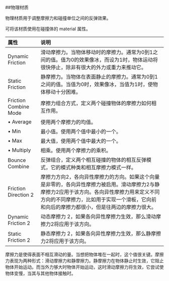 ##物理材质

物理材质用于调整摩擦力和碰撞单位之间的反弹效果。

可将该材质使用在碰撞体的 material 属性。


|属性|说明|
|:--|:--|
|Dynamic Friction|滑动摩擦力。当物体移动时的摩擦力。通常为0到1之间的值。值为0的效果像冰，而设为1时，物体运动将很快停止，除非有很大的外力或重力来推动它。|
|Static Friction|静摩擦力。当物体在表面静止的摩擦力。通常为0到1之间的值。当值为0时，效果像冰，当值为1时，使物体移动十分困难。|
|Friction Combine Mode|摩擦力组合方式，定义两个碰撞物体的摩擦力如何相互作用。|
|• Average|使用两个摩擦力的均值。|
|• Min|最小值。使用两个值中最小的一个。|
|• Max|最大值，使用两个值中最大的一个。|
|• Multiply|相乘。使用两个摩擦力的乘积。|
|Bounce Combine|反弹组合，定义两个相互碰撞的物体的相互反弹模式，它的模式种类和相互摩擦力模式一样。|
|Friction Direction 2|摩擦力方向2，各向异性摩擦力的方向。如果这个向量是非零的，各向异性摩擦力被启用。滑动摩擦力2与静摩擦力2应用于该方向。各向异性摩擦力用来定义不同方向的不同摩擦力，比如用于实现一个滑板，它向前和向后的摩擦力都很小，但是往两边的摩擦力很大。|
|Dynamic Friction 2|动态摩擦力 2，如果各向异性摩擦力生效，那么滑动摩擦力2将应用于该方向。|
|Static Friction 2|静态摩擦力 2，如果各向异性摩擦力生效，那么静摩擦力2将应用于该方向。|


摩擦力是使得表面不相互滑动的量。当想把物体堆在一起时，这个值很关键。摩擦力表现为两种形式：滑动摩擦力和静摩擦力。静摩擦力在物体静止时生效，它阻止物体开始运动。而当外力够大时物体开始运动，这时滑动摩擦力将生效，它尝试使物体变慢，当其与其他物体接触时。